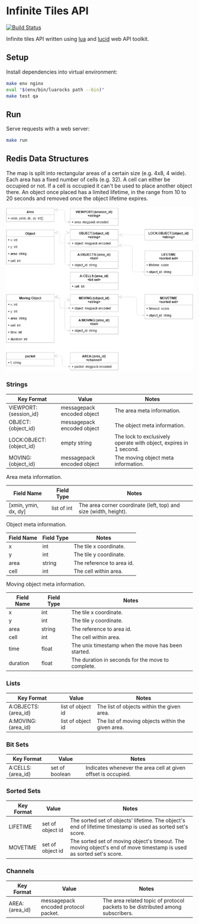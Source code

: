 # Infinite Tiles API

[![Build Status](https://travis-ci.org/akornatskyy/infinite-tiles-api-lua.svg?branch=master)](https://travis-ci.org/akornatskyy/infinite-tiles-api-lua)

Infinite tiles API written using [lua](http://lua.org/) and
[lucid](https://github.com/akornatskyy/lucid) web API toolkit.

## Setup

Install dependencies into virtual environment:

```sh
make env nginx
eval "$(env/bin/luarocks path --bin)"
make test qa
```

## Run

Serve requests with a web server:

```sh
make run
```

## Redis Data Structures

The map is split into rectangular areas of a certain size (e.g. 4x8, 4 wide).
Each area has a fixed number of cells (e.g. 32). A cell can either be occupied
or not. If a cell is occupied it can't be used to place another object there.
An object once placed has a limited lifetime, in the range from 10 to 20
seconds and removed once the object lifetime expires.

![redis data structures](./redis-data-structures.png)

### Strings

| Key Format              | Value                      | Notes                                                        |
| ----------------------- | -------------------------- | ------------------------------------------------------------ |
| VIEWPORT:{session_id}   | messagepack encoded object | The area meta information.                                   |
| OBJECT:{object_id}      | messagepack encoded object | The object meta information.                                 |
| LOCK:OBJECT:{object_id} | empty string               | The lock to exclusively operate with object, expires in 1 second. |
| MOVING:{object_id}      | messagepack encoded object | The moving object meta information.                          |

Area meta information.

| Field Name           | Field Type  | Notes                                                        |
| -------------------- | ----------- | ------------------------------------------------------------ |
| [xmin, ymin, dx, dy] | list of int | The area corner coordinate (left, top) and size (width, height). |

Object meta information.

| Field Name | Field Type | Notes                     |
| ---------- | ---------- | ------------------------- |
| x          | int        | The tile x coordinate.    |
| y          | int        | The tile y coordinate.    |
| area       | string     | The reference to area id. |
| cell       | int        | The cell within area.     |

Moving object meta information.

| Field Name | Field Type | Notes                                              |
| ---------- | ---------- | -------------------------------------------------- |
| x          | int        | The tile x coordinate.                             |
| y          | int        | The tile y coordinate.                             |
| area       | string     | The reference to area id.                          |
| cell       | int        | The cell within area.                              |
| time       | float      | The unix timestamp when the move has been started. |
| duration   | float      | The duration in seconds for the move to complete.  |

### Lists

| Key Format          | Value             | Notes                                             |
| ------------------- | ----------------- | ------------------------------------------------- |
| A:OBJECTS:{area_id} | list of object id | The list of objects within the given area.        |
| A:MOVING:{area_id}  | list of object id | The list of moving objects within the given area. |

### Bit Sets

| Key Format        | Value          | Notes                                                        |
| ----------------- | -------------- | ------------------------------------------------------------ |
| A:CELLS:{area_id} | set of boolean | Indicates whenever the area cell at given offset is occupied. |

### Sorted Sets

| Key Format | Value            | Notes                                                        |
| ---------- | ---------------- | ------------------------------------------------------------ |
| LIFETIME   | set of object id | The sorted set of objects' lifetime. The object's end of lifetime timestamp is used as sorted set's score. |
| MOVETIME     | set of object id | The sorted set of moving object's timeout. The moving object's end of move timestamp is used as sorted set's score. |

### Channels

| Key Format     | Value                                | Notes                                                        |
| -------------- | ------------------------------------ | ------------------------------------------------------------ |
| AREA:{area_id} | messagepack encoded protocol packet. | The area related topic of protocol packets to be distributed among subscribers. |
